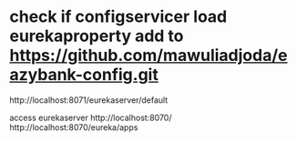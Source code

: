 
# check if configservicer load eurekaproperty add to  https://github.com/mawuliadjoda/eazybank-config.git

http://localhost:8071/eurekaserver/default

access eurekaserver
http://localhost:8070/
http://localhost:8070/eureka/apps 
